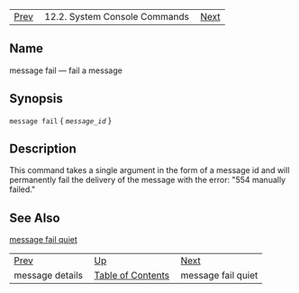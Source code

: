 |     |     |     |
| --- | --- | --- |
| [Prev](console_commands.message_details)  | 12.2. System Console Commands |  [Next](console_commands.message_fail_quiet.php) |

<a name="console_commands.message_fail"></a>
## Name

message fail — fail a message

## Synopsis

`message fail` { *`message_id`* }

<a name="idp16134640"></a>
## Description

This command takes a single argument in the form of a message id and will permanently fail the delivery of the message with the error: "554 manually failed."

<a name="idp16136400"></a>
## See Also

[message fail quiet](console_commands.message_fail_quiet "message fail quiet")

|     |     |     |
| --- | --- | --- |
| [Prev](console_commands.message_details)  | [Up](console.commands.non-module.php) |  [Next](console_commands.message_fail_quiet.php) |
| message details  | [Table of Contents](index) |  message fail quiet |
